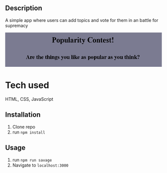 ## Description
A simple app where users can add topics and vote for them in an battle for supremacy

![21 Savage](public/popContest.jpg)

# Tech used 
HTML, CSS, JavaScript

## Installation

1. Clone repo
2. run `npm install`

## Usage

1. run `npm run savage`
2. Navigate to `localhost:3000`
